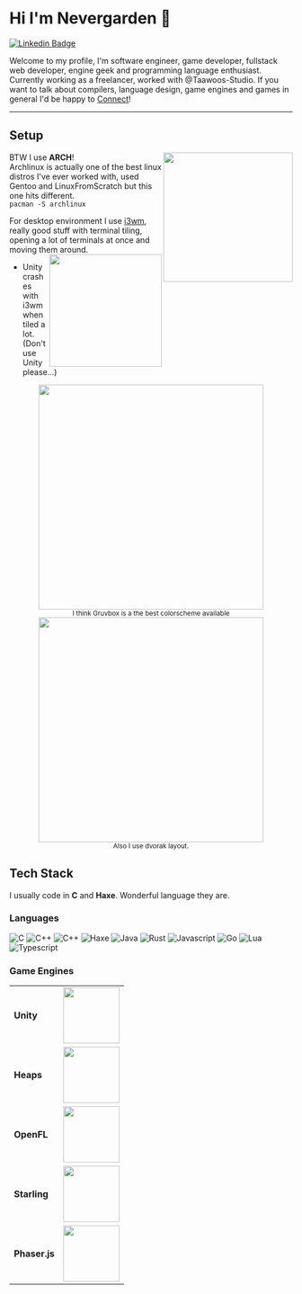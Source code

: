 # Hi I'm Nevergarden 👋  
[![Linkedin Badge](https://img.shields.io/badge/-nevergarden-blue?style=flat&logo=Linkedin&logoColor=white&link=https://www.linkedin.com/in/nevergarden/)](https://www.linkedin.com/in/nevergarden/)

Welcome to my profile, I'm software engineer, game developer, fullstack web developer, engine geek and programming language enthusiast. Currently working as a freelancer, worked with @Taawoos-Studio.
If you want to talk about compilers, language design, game engines and games in general I'd be happy to [Connect](https://www.linkedin.com/in/nevergarden/)!

-------
## Setup  
BTW I use **ARCH**! <img align='right' src="https://archlinux.org/static/logos/archlinux-logo-black-scalable.f931920e6cdb.svg" width="230">  
Archlinux is actually one of the best linux distros I've ever worked with, used Gentoo and LinuxFromScratch but this one hits different.  
`pacman -S archlinux`

For desktop environment I use [i3wm](https://i3wm.org/), really good stuff with terminal tiling, opening a lot of terminals at once and moving them around. <img align='right' src="https://i3wm.org/img/logo.svg" width="200">  
+ Unity crashes with i3wm when tiled a lot. (Don't use Unity please...)


<div align="center">
<img src="http://i.imgur.com/wa666xg.png" width="400"/>
<br>
<small> I think Gruvbox is a the best colorscheme available </small>
</div>

<div align="center">
<img src="https://www.nayuki.io/res/dvorak-keyboard-in-use-warning-sign/dvorak-keyboard-in-use-warning-sign.svg" width="400">
<br>
<small> Also I use dvorak layout. </small>
</div>

## Tech Stack
I usually code in **C** and **Haxe**. Wonderful language they are.  
### Languages

![C](https://img.shields.io/badge/-C-000000?style=flat&logo=c)
![C++](https://img.shields.io/badge/-C++-000000?style=flat&logo=cplusplus)
![C++](https://img.shields.io/badge/-CSharp-000000?style=flat&logo=csharp)
![Haxe](https://img.shields.io/badge/-Haxe-000000?style=flat&logo=haxe)
![Java](https://img.shields.io/badge/-Java-000000?style=flat&logo=openjdk)
![Rust](https://img.shields.io/badge/-Rust-000000?style=flat&logo=rust)
![Javascript](https://img.shields.io/badge/-Javascript-000000?style=flat&logo=javascript)
![Go](https://img.shields.io/badge/-Go-000000?style=flat&logo=go)
![Lua](https://img.shields.io/badge/-Lua-000000?style=flat&logo=lua)
![Typescript](https://img.shields.io/badge/-Typescript-000000?style=flat&logo=typescript)

### Game Engines
<center>
<table>
<tr>
<td><b>Unity</b></td><td> <img height="100" src="https://upload.wikimedia.org/wikipedia/commons/1/19/Unity_Technologies_logo.svg"> </td>
</tr>
<tr>
<td><b>Heaps</b></td><td> <image height="100" src="https://heaps.io/img/logo.svg"> </td>
</tr>
<tr>
<td><b>OpenFL</b></td><td> <image height="100" src="https://raw.githubusercontent.com/openfl/openfl/HEAD/assets/openfl.png"> </td>
</tr>
<tr>
<td><b>Starling</b></td><td><center> <image height="100" src="https://upload.wikimedia.org/wikipedia/commons/5/50/Starling-flying.png"></center></td>
</tr>
<tr>
<td><b>Phaser.js</b><td><center><image height="100" src="https://phaser.io/images/img.png"></center></td>
</table>